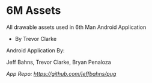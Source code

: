 # 6M Assets
All drawable assets used in 6th Man Android Application

- By Trevor Clarke

Android Application By:

Jeff Bahns, Trevor Clarke, Bryan Penaloza

<em>
  App Repo: <a href="https://github.com/jeffbahns/pug">https://github.com/jeffbahns/pug</a>
</em>
